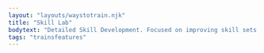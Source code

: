 ```yaml
---
layout: "layouts/waystotrain.njk"
title: "Skill Lab"
bodytext: "Detailed Skill Development. Focused on improving skill sets that include, ball handling, decision making, passing, IQ and footwork. We will focus pick and roll, scoring off the dribble and different concepts and reads to build IQ."
tags: "trainsfeatures"
---
```

